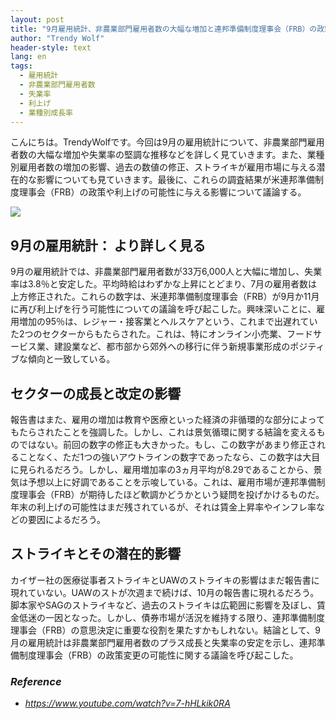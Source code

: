 ```yaml
---
layout: post
title: "9月雇用統計、非農業部門雇用者数の大幅な増加と連邦準備制度理事会（FRB）の政策への影響"
author: "Trendy Wolf"
header-style: text
lang: en
tags:
  - 雇用統計
  - 非農業部門雇用者数
  - 失業率
  - 利上げ
  - 業種別成長率
---
```


こんにちは。TrendyWolfです。今回は9月の雇用統計について、非農業部門雇用者数の大幅な増加や失業率の堅調な推移などを詳しく見ていきます。また、業種別雇用者数の増加の影響、過去の数値の修正、ストライキが雇用市場に与える潜在的な影響についても見ていきます。最後に、これらの調査結果が米連邦準備制度理事会（FRB）の政策や利上げの可能性に与える影響について議論する。

<img
    src="https://i.ytimg.com/vi/7-hHLkik0RA/hqdefault.jpg"
/>


## 9月の雇用統計： より詳しく見る
9月の雇用統計では、非農業部門雇用者数が33万6,000人と大幅に増加し、失業率は3.8％と安定した。平均時給はわずかな上昇にとどまり、7月の雇用者数は上方修正された。これらの数字は、米連邦準備制度理事会（FRB）が9月か11月に再び利上げを行う可能性についての議論を呼び起こした。興味深いことに、雇用増加の95％は、レジャー・接客業とヘルスケアという、これまで出遅れていた2つのセクターからもたらされた。これは、特にオンライン小売業、フードサービス業、建設業など、都市部から郊外への移行に伴う新規事業形成のポジティブな傾向と一致している。

## セクターの成長と改定の影響
報告書はまた、雇用の増加は教育や医療といった経済の非循環的な部分によってもたらされたことを強調した。しかし、これは景気循環に関する結論を変えるものではない。前回の数字の修正も大きかった。もし、この数字があまり修正されることなく、ただ1つの強いアウトラインの数字であったなら、この数字は大目に見られるだろう。しかし、雇用増加率の3ヵ月平均が8.29であることから、景気は予想以上に好調であることを示唆している。これは、雇用市場が連邦準備制度理事会（FRB）が期待したほど軟調かどうかという疑問を投げかけるものだ。年末の利上げの可能性はまだ残されているが、それは賃金上昇率やインフレ率などの要因によるだろう。

## ストライキとその潜在的影響
カイザー社の医療従事者ストライキとUAWのストライキの影響はまだ報告書に現れていない。UAWのストが次週まで続けば、10月の報告書に現れるだろう。脚本家やSAGのストライキなど、過去のストライキは広範囲に影響を及ぼし、賃金低迷の一因となった。しかし、債券市場が活況を維持する限り、連邦準備制度理事会（FRB）の意思決定に重要な役割を果たすかもしれない。結論として、9月の雇用統計は非農業部門雇用者数のプラス成長と失業率の安定を示し、連邦準備制度理事会（FRB）の政策変更の可能性に関する議論を呼び起こした。


### _Reference_
- _https://www.youtube.com/watch?v=7-hHLkik0RA_

